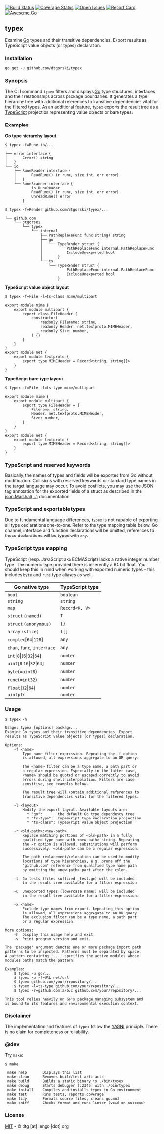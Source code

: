 [![Build Status](https://travis-ci.org/dtgorski/typex.svg?branch=master)](https://travis-ci.org/dtgorski/typex)
[![Coverage Status](https://coveralls.io/repos/github/dtgorski/typex/badge.svg?branch=master)](https://coveralls.io/github/dtgorski/typex?branch=master)
[![Open Issues](https://img.shields.io/github/issues/dtgorski/typex.svg)](https://github.com/dtgorski/typex/issues)
[![Report Card](https://goreportcard.com/badge/github.com/dtgorski/typex)](https://goreportcard.com/report/github.com/dtgorski/typex)
[![Awesome Go](https://awesome.re/badge.svg)](https://github.com/avelino/awesome-go#user-content-go-tools)

## typex

Examine [Go](https://golang.org/) types and their transitive dependencies. Export results as TypeScript value objects (or types) declaration.

### Installation
```
go get -u github.com/dtgorski/typex
```

### Synopsis
The CLI command ```typex``` filters and displays [Go](https://golang.org/) type structures, interfaces and their relationships across package boundaries.
It generates a type hierarchy tree with additional references to transitive dependencies vital for the filtered types.
As an additional feature, ```typex``` exports the result tree as a [TypeScript](https://www.typescriptlang.org/) projection representing value objects or bare types.

### Examples
**Go type hierarchy layout**
  ```
  $ typex -f=Rune io/...

  ├── error interface {
  │       Error() string
  │   }
  └── io
      ├── RuneReader interface {
      │       ReadRune() (r rune, size int, err error)
      │   }
      └── RuneScanner interface {
              io.RuneReader
              ReadRune() (r rune, size int, err error)
              UnreadRune() error
          }
  ```
  ```
  $ typex -f=Render github.com/dtgorski/typex/...

  └── github.com
      └── dtgorski
          └── typex
              └── internal
                  ├── PathReplaceFunc func(string) string
                  ├── go
                  │   └── TypeRender struct {
                  │           PathReplaceFunc internal.PathReplaceFunc
                  │           IncludeUnexported bool
                  │       }
                  └── ts
                      └── TypeRender struct {
                              PathReplaceFunc internal.PathReplaceFunc
                              IncludeUnexported bool
                          }

  ```

**TypeScript value object layout**
  ```
  $ typex -f=File -l=ts-class mime/multipart

  export module mime {
      export module multipart {
          export class FileHeader {
              constructor(
                  readonly Filename: string,
                  readonly Header: net.textproto.MIMEHeader,
                  readonly Size: number,
              ) {}
          }
      }
  }
  export module net {
      export module textproto {
          export type MIMEHeader = Record<string, string[]>
      }
  }
  ```

**TypeScript bare type layout**
  ```
  $ typex -f=File -l=ts-type mime/multipart

  export module mime {
      export module multipart {
          export type FileHeader = {
              Filename: string,
              Header: net.textproto.MIMEHeader,
              Size: number,
          }
      }
  }
  export module net {
      export module textproto {
          export type MIMEHeader = Record<string, string[]>
      }
  }
  ```

### TypeScript and reserved keywords
Basically, the names of types and fields will be exported from Go without modification.
Collisions with reserved keywords or standard type names in the target language may occur.
To avoid conflicts, you may use the JSON tag annotation for the exported fields of a struct as described in the [json.Marshal(...)](https://golang.org/pkg/encoding/json/#Marshal) documentation.

### TypeScript and exportable types
Due to fundamental language differences, ```typex``` is not capable of exporting all type declarations one-to-one. Refer to the type mapping table below. 
Go channel, interface and function declarations will be omitted, references to these declarations will be typed with ```any```.

### TypeScript type mapping
TypeScript (resp. JavaScript aka ECMAScript) lacks a native integer number type.
The numeric type provided there is inherently a 64 bit float.
You should keep this in mind when working with exported numeric types - this includes `byte` and `rune` type aliases as well.    

|Go native type|TypeScript type
| --- | ---
|```bool```|```boolean```
|```string```|```string```
|```map```|```Record<K, V>```
|```struct``` ```(named)```|```T```
|```struct``` ```(anonymous)```|```{}```
|```array``` ```(slice)```|```T[]```
|```complex```[```64```&vert;```128```]|```any```
|```chan```, ```func```, ```interface```|```any```
|```int```[```8```&vert;```16```&vert;```32```&vert;```64```]|```number```
|```uint```[```8```&vert;```16```&vert;```32```&vert;```64```]|```number```
|```byte```(=```uint8```)|```number```
|```rune```(=```int32```)|```number```
|```float```[```32```&vert;```64```]|```number```
|```uintptr```|```number```

### Usage

```
$ typex -h
```
```
Usage: typex [options] package...
Examine Go types and their transitive dependencies. Export
results as TypeScript value objects (or types) declaration.

Options:
    -f <name>
        Type name filter expression. Repeating the -f option
        is allowed, all expressions aggregate to an OR query.

        The <name> filter can be a type name, a path part or
        a regular expression. Especially in the latter case,
        <name> should be quoted or escaped correctly to avoid
        errors during shell interpolation. Filters are case
        sensitive, see examples below.

        The result tree will contain additional references to
        transitive dependencies vital for the filtered types.

    -l <layout>
        Modify the export layout. Available layouts are:
          * "go":       the default Go type dependency tree
          * "ts-type":  TypeScript type declaration projection
          * "ts-class": TypeScript value object projection

    -r <old-path>:<new-path>
        Replace matching portions of <old-path> in a fully
        qualified type name with <new-path> string. Repeating
        the -r option is allowed, substitutions will perform
        successively. <old-path> can be a regular expression.
        
        The path replacement/relocation can be used to modify
        locations of type hierarchies, e.g. prune off the
        "github.com" reference from qualified type name path
        by omitting the <new-path> part after the colon. 

    -t  Go tests (files suffixed _test.go) will be included
        in the result tree available for a filter expression

    -u  Unexported types (lowercase names) will be included
        in the result tree available for a filter expression.

    -x <name> 
        Exclude type names from export. Repeating this option
        is allowed, all expressions aggregate to an OR query.
        The exclusion filter can be a type name, a path part
        or a regular expression.

More options:
    -h  Display this usage help and exit.
    -v  Print program version and exit.

The 'package' argument denotes one or more package import path
patterns to be inspected. Patterns must be separated by space.
A pattern containing '...' specifies the active modules whose
modules paths match the pattern.

Examples:
    $ typex -u go/...
    $ typex -u -f=URL net/url
    $ typex github.com/your/repository/...
    $ typex -l=ts-type github.com/your/repository/...
    $ typex -r=github.com:a/b/c github.com/your/repository/...

This tool relies heavily on Go's package managing subsystem and
is bound to its features and environmental execution context.
```

### Disclaimer
The implementation and features of ```typex``` follow the [YAGNI](https://en.wikipedia.org/wiki/You_aren%27t_gonna_need_it) principle.
There is no claim for completeness or reliability.

### @dev
Try ```make```:
```
$ make

 make help       Displays this list
 make clean      Removes build/test artifacts
 make build      Builds a static binary to ./bin/typex
 make debug      Starts debugger [:2345] with ./bin/typex
 make install    Compiles and installs typex in Go environment
 make test       Runs tests, reports coverage
 make tidy       Formats source files, cleans go.mod
 make sniff      Checks format and runs linter (void on success)
```

### License
[MIT](https://opensource.org/licenses/MIT) - © dtg [at] lengo [dot] org
